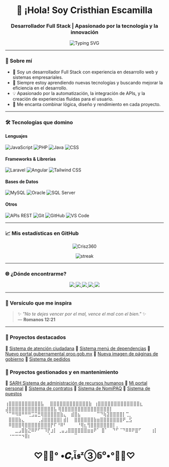 <h1 align="center">👋 ¡Hola! Soy Cristhian Escamilla</h1>
<h3 align="center">Desarrollador Full Stack | Apasionado por la tecnología y la innovación</h3>

<p align="center">
  <img src="https://readme-typing-svg.herokuapp.com?font=Fira+Code&duration=3000&pause=1000&color=06B6D4&center=true&vCenter=true&lines=Laravel+%7C+Angular+%7C+Tailwind+CSS;JavaScript+%7C+PHP+%7C+MySQL+%7C+Oracle;APIs+REST+%7C+Diseño+Responsivo+%7C+Buenas+Pr%C3%A1cticas" alt="Typing SVG" />
</p>

---

### 🚀 Sobre mí

- 🔧 Soy un desarrollador Full Stack con experiencia en desarrollo web y sistemas empresariales.
- 🌱 Siempre estoy aprendiendo nuevas tecnologías y buscando mejorar la eficiencia en el desarrollo.
- 💡 Apasionado por la automatización, la integración de APIs, y la creación de experiencias fluidas para el usuario.
- 🧩 Me encanta combinar lógica, diseño y rendimiento en cada proyecto.

---

### 🛠️ Tecnologías que domino

#### Lenguajes
![JavaScript](https://img.shields.io/badge/-JavaScript-F7DF1E?style=flat&logo=javascript&logoColor=000)
![PHP](https://img.shields.io/badge/-PHP-777BB4?style=flat&logo=php&logoColor=fff)
![Java](https://img.shields.io/badge/-Java-007396?style=flat&logo=java&logoColor=fff)
![CSS](https://img.shields.io/badge/-CSS3-1572B6?style=flat&logo=css3&logoColor=white)

#### Frameworks & Librerías
![Laravel](https://img.shields.io/badge/-Laravel-FF2D20?style=flat&logo=laravel&logoColor=fff)
![Angular](https://img.shields.io/badge/-Angular-DD0031?style=flat&logo=angular&logoColor=fff)
![Tailwind CSS](https://img.shields.io/badge/-Tailwind%20CSS-38B2AC?style=flat&logo=tailwind-css&logoColor=fff)

#### Bases de Datos
![MySQL](https://img.shields.io/badge/-MySQL-4479A1?style=flat&logo=mysql&logoColor=fff)
![Oracle](https://img.shields.io/badge/-Oracle-F80000?style=flat&logo=oracle&logoColor=fff)
![SQL Server](https://img.shields.io/badge/-SQL%20Server-CC2927?style=flat&logo=microsoft-sql-server&logoColor=white)

#### Otros
![APIs REST](https://img.shields.io/badge/-APIs%20REST-0A0A0A?style=flat&logo=postman&logoColor=orange)
![Git](https://img.shields.io/badge/-Git-F05032?style=flat&logo=git&logoColor=fff)
![GitHub](https://img.shields.io/badge/-GitHub-181717?style=flat&logo=github&logoColor=fff)
![VS Code](https://img.shields.io/badge/-VS%20Code-007ACC?style=flat&logo=visual-studio-code)

---

### 📈 Mis estadísticas en GitHub

<p align="center">
  <img src="https://github-readme-stats.vercel.app/api?username=Crisz360&show_icons=true&theme=radical&locale=es" alt="Crisz360" />
</p>

<p align="center">
  <img src="https://github-readme-streak-stats.herokuapp.com/?user=Crisz360&theme=radical&locale=es" alt="streak" />
</p>

---

### 🌐 ¿Dónde encontrarme?

<p align="center">
  <a href="https://www.linkedin.com/in/cristian-escamilla360" target="_blank">
    <img src="https://img.shields.io/badge/-LinkedIn-0077B5?style=flat&logo=linkedin&logoColor=white"/>
  </a>
  <a href="https://github.com/Crisz360">
    <img src="https://img.shields.io/badge/-GitHub-181717?style=flat&logo=github&logoColor=white"/>
  </a>
  <a href="https://www.youtube.com/@Crisz360" target="_blank">
    <img src="https://img.shields.io/badge/-YouTube-FF0000?style=flat&logo=youtube&logoColor=white"/>
  </a>
  <a href="https://www.twitch.tv/crisz360" target="_blank">
    <img src="https://img.shields.io/badge/-Twitch-9146FF?style=flat&logo=twitch&logoColor=white"/>
  </a>
  <a href="https://www.instagram.com/crisz360/" target="_blank">
    <img src="https://img.shields.io/badge/-Instagram-E4405F?style=flat&logo=instagram&logoColor=white"/>
  </a>
</p>

---

### 🌟 Versículo que me inspira

> ✨ *"No te dejes vencer por el mal, vence el mal con el bien."* ✨  
> — **Romanos 12:21**

---

### 💼 Proyectos destacados

🔹 [Sistema de atención ciudadana](#)
🔹 [Sistema menú de dependencias](#)
🔹 [Nuevo portal gubernamental qroo.gob.mx](#)
🔹 [Nueva imagen de páginas de gobierno](#)
🔹 [Sistema de pedidos](#)

### 💼 Proyectos gestionados y en mantenimiento
🔹 [SARH Sistema de administración de recursos humanos](#)
🔹 [Mi portal personal](#)
🔹 [Sistema de contratos](#)
🔹 [Sistema de NomiPAQ](#)
🔹 [Sistema de puestos](#)

⢰⣿⣿⣿⣿⣿⣿⣿⣿⣿⣿⣧
⠀ ⣿⣿⣿⣿⣿⣿⣿⣿⣿⣿⣿⣿⣷
 ⢰⣿⣿⣿⣿⣿⣿⣿⣿⣿⣿⣿⣿⣿⣆
⣼⣿⣿⣿⣿⣿⣿⣿⣿⣿⣿⣿⣿⣿⣿⣧
⢿⣿⣿⣿⣿⣿⣿⣿⣿⣿⣿⣿⣿⣿⣿⣿⡇
⠈⠉⠛⠻⠿⠛⠛⢛⣩⣭⣛⢿⣿⣿⣿⣿⣿⣷⣄
⠀⣾⣿⣦⠀⠀⠀⠀⠀⠉⠙⢷⣽⣿⣿⣿⣿⡇⢉⡀
⠀⣿⣿⣿⣷⣄⠀⠀⠀⠀⢀⣼⣿⣿⣿⣿⣿⡇⣾⡇
⠀⣿⣿⣿⣿⣿⣿⣷⣶⣿⣿⣿⣿⣿⣿⣿⠟⣀⣫ ⠀⠀
⠀⠿⣿⣿⣿⢿⣿⣿⣿⣿⣿⣿⣿⣿⡟⠏⠘⠿⠃
⠀⠀⠀⠘⢿⣆⢻⣿⣿⣿⣿⣿⣿⣿⡇⡀⠀
⠀⠀⠀⣀⣠⣿⣷⣝⠿⠟⠋⠉⠹⡟⣰⡇
⢀⣤⣠⣿⣿⣿⣿⣿⣿⣶⣶⠟⠁ ⣿⠁
⠀⠙⠋⠈⠙⠿⠿⠟⣿⠋⠀⠀⠀⢰⡇
⠀⠐⠒⠒⠒⠲⣿⡆⠀⠀⠀⠀⠀⠈
⠀⠀⠀⠀⠀⠀⠀⠉

<h1 align="center">♡🥛🍪° •𝑪ᵣἶ𝖘ᶻ③𝟞⁰•°🍪🥛♡</h1>
